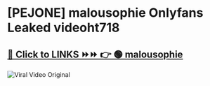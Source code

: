 
 # [PEJONE] malousophie Onlyfans Leaked videoht718

## <h2><a href="https://clipsfans.com/malousophie&ref=git">🔗 Click to LINKS ⏩⏩ 👉 🟢 malousophie </a></h2>

<a href="https://clipsfans.com/malousophie&ref=git" rel="nofollow" data-target="animated-image.originalLink"><img src="https://i.ibb.co.com/xMMVF88/686577567.gif" alt="Viral Video Original" style="max-width: 100%; display: inline-block;" data-target="animated-image.originalImage"></a>

